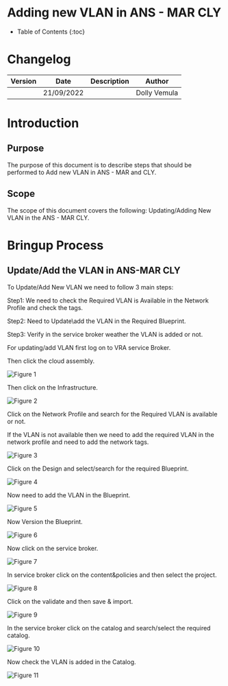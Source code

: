# Adding new VLAN in ANS - MAR CLY

- Table of Contents
{:toc}

# Changelog
  
| Version | Date       | Description              | Author       |
| ------- | ---------- | ------------------------ | --------------- |
|         | 21/09/2022 |                          | Dolly Vemula |

# Introduction

## Purpose

The purpose of this document is to describe steps that should be performed to Add new VLAN in ANS - MAR and CLY.
## Scope

The scope of this document covers the following:
Updating/Adding New VLAN in the ANS - MAR CLY.

# Bringup Process

## Update/Add the VLAN in ANS-MAR CLY

To Update/Add New VLAN we need to follow 3 main steps:

Step1:  We need to check the Required VLAN is Available in the Network Profile and check the tags.

Step2: Need to Update\add the VLAN in the Required Blueprint.

Step3: Verify in the service broker weather the VLAN is added or not.

For updating/add VLAN first log on to VRA service Broker.

Then click the cloud assembly.

![Figure 1](Pic1.png)

Then click on the Infrastructure.

![Figure 2](Pic2.png)

Click on the Network Profile and search for the Required VLAN is available or not.

If the VLAN is not available then we need to add the required VLAN in the network profile and need to add the network tags.

![Figure 3](Pic3.png)

Click on the Design and select/search for the required Blueprint.

![Figure 4](Pic4.png)

Now need to add the VLAN in the Blueprint.

![Figure 5](Pic5.png)

Now Version the Blueprint.

![Figure 6](Pic6.png)

Now click on the service broker.

![Figure 7](Pic7.png)

In service broker click on the content&policies and then select the project.

![Figure 8](Pic8.png)

Click on the validate and then save & import.

![Figure 9](Pic9.png)

In the service broker click on the catalog and search/select the required catalog.

![Figure 10](Pic10.png)

Now check the VLAN is added in the Catalog.

![Figure 11](Pic11.png)


